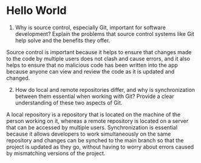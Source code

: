 # Hello World

1. Why is source control, especially Git, important for software development? Explain the problems that source control systems like Git help solve and the benefits they offer.

Source control is important because it helps to ensure that changes made to the code by multiple users does not clash and cause errors, and it also helps to ensure that no malicious code has been written into the app because anyone can view and review the code as it is updated and changed.




2. How do local and remote repositories differ, and why is synchronization between them essential when working with Git? Provide a clear understanding of these two aspects of Git.

A local repository is a repository that is located on the machine of the person working on it, whereas a remote repository is located on a server that can be accessed by multiple users. Synchronization is essential because it allows developers to work simultaneously on the same repository and changes can be synched to the main branch so that the project is updated as they go, without having to worry about errors caused by mismatching versions of the project.